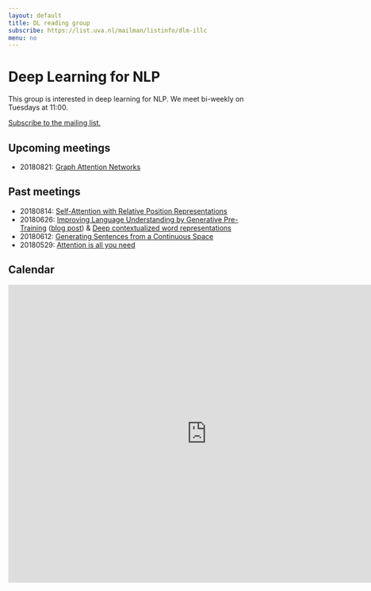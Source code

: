 ```yaml
---
layout: default
title: DL reading group
subscribe: https://list.uva.nl/mailman/listinfo/dlm-illc
menu: no
---
```


# Deep Learning for NLP

This group is interested in deep learning for NLP.
We meet bi-weekly on Tuesdays at 11:00.

[Subscribe to the mailing list.](https://list.uva.nl/mailman/listinfo/dlm-illc)

## Upcoming meetings
- 20180821: [Graph Attention Networks](https://arxiv.org/abs/1710.10903)

## Past meetings

- 20180814: [Self-Attention with Relative Position Representations](https://arxiv.org/abs/1803.02155)
- 20180626: [Improving Language Understanding by Generative Pre-Training](http://openai-assets.s3.amazonaws.com/research-covers/language-unsupervised/language_understanding_paper.pdf) ([blog post](https://blog.openai.com/language-unsupervised/)) & [Deep contextualized word representations](https://arxiv.org/abs/1802.05365)
- 20180612: [Generating Sentences from a Continuous Space](https://arxiv.org/abs/1511.06349)
- 20180529: [Attention is all you need](https://papers.nips.cc/paper/7181-attention-is-all-you-need.pdf) 

## Calendar

<iframe src="https://calendar.google.com/calendar/embed?src=d5etdgvg97ajfnbetjebkmbdis%40group.calendar.google.com&ctz=Europe%2FAmsterdam" style="border: 0" width="800" height="600" frameborder="0" scrolling="no"></iframe>
